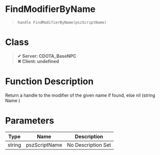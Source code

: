 # FindModifierByName
> `handle FindModifierByName(pszScriptName)`
# Class
> __✔ Server: CDOTA_BaseNPC__  
> __✖ Client: undefined__  
# Function Description
Return a handle to the modifier of the given name if found, else nil (string Name )
# Parameters
Type|Name|Description
--|--|--
string|pszScriptName|No Description Set
